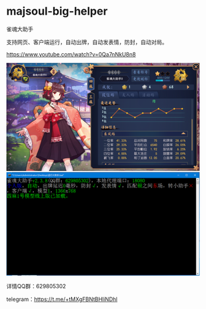 # majsoul-big-helper
雀魂大助手

支持网页、客户端运行，自动出牌，自动发表情，防封，自动对局。

https://www.youtube.com/watch?v=0Qa7nNkU8n8


![启动截图](大助手0雀杰1.png)
![启动截图](大助手启动截图.png)


详情QQ群：629805302  

telegram：https://t.me/+tMXgFBNtBHliNDhl
